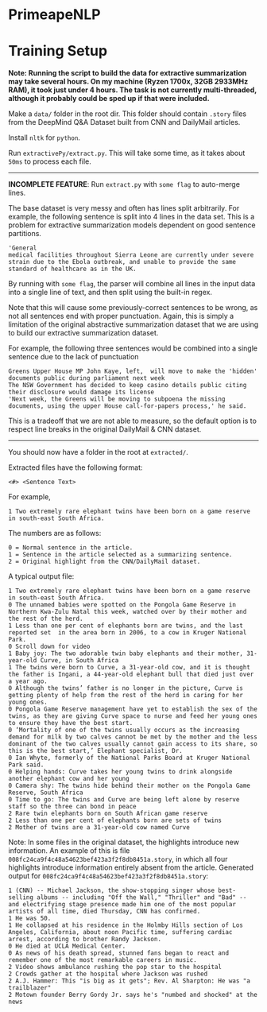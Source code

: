 # PrimeapeNLP

# Training Setup

**Note: Running the script to build the data for extractive summarization may take several hours. On my machine (Ryzen 1700x, 32GB 2933MHz RAM), it took just under  4 hours. The task is not currently multi-threaded, although it probably could be sped up if that were included.**

Make a `data/` folder in the root dir. This folder should contain `.story` files from the DeepMind Q&A Dataset built from CNN and DailyMail articles.

Install `nltk` for `python`.

Run `extractivePy/extract.py`. This will take some time, as it takes about `50ms` to process each file.

-----

**INCOMPLETE FEATURE**: Run `extract.py` with `some flag` to auto-merge lines. 

The base dataset is very messy and often has lines split arbitrarily. For example, the following sentence is split into 4 lines in the data set. This is a problem for extractive summarization models dependent on good sentence partitions.

```
'General
medical facilities throughout Sierra Leone are currently under severe
strain due to the Ebola outbreak, and unable to provide the same
standard of healthcare as in the UK.
```

By running with `some flag`, the parser will combine all lines in the input data into a single line of text, and then split using the built-in regex.

Note that this will cause some previously-correct sentences to be wrong, as not all sentences end with proper punctuation. Again, this is simply a limitation of the original abstractive summarization dataset that we are using to build our extractive summarization dataset.

For example, the following three sentences would be combined into a single sentence due to the lack of punctuation

```
Greens Upper House MP John Kaye, left,  will move to make the 'hidden' documents public during parliament next week
The NSW Government has decided to keep casino details public citing their disclosure would damage its license 
'Next week, the Greens will be moving to subpoena the missing documents, using the upper House call-for-papers process,' he said.
```

This is a tradeoff that we are not able to measure, so the default option is to respect line breaks in the original DailyMail & CNN dataset.

-----

You should now have a folder in the root at `extracted/`.

Extracted files have the following format:

`<#> <Sentence Text>`

For example,

`1 Two extremely rare elephant twins have been born on a game reserve in south-east South Africa.`

The numbers are as follows:

```
0 = Normal sentence in the article.
1 = Sentence in the article selected as a summarizing sentence.
2 = Original highlight from the CNN/DailyMail dataset.
```

A typical output file:

```
1 Two extremely rare elephant twins have been born on a game reserve in south-east South Africa.
0 The unnamed babies were spotted on the Pongola Game Reserve in Northern Kwa-Zulu Natal this week, watched over by their mother and the rest of the herd.
1 Less than one per cent of elephants born are twins, and the last reported set  in the area born in 2006, to a cow in Kruger National Park.
0 Scroll down for video
1 Baby joy: The two adorable twin baby elephants and their mother, 31-year-old Curve, in South Africa
1 The twins were born to Curve, a 31-year-old cow, and it is thought the father is Ingani, a 44-year-old elephant bull that died just over a year ago.
0 Although the twins’ father is no longer in the picture, Curve is getting plenty of help from the rest of the herd in caring for her young ones.
0 Pongola Game Reserve management have yet to establish the sex of the twins, as they are giving Curve space to nurse and feed her young ones to ensure they have the best start.
0 ‘Mortality of one of the twins usually occurs as the increasing demand for milk by two calves cannot be met by the mother and the less dominant of the two calves usually cannot gain access to its share, so this is the best start,’ Elephant specialist, Dr.
0 Ian Whyte, formerly of the National Parks Board at Kruger National Park said.
0 Helping hands: Curve takes her young twins to drink alongside another elephant cow and her young
0 Camera shy: The twins hide behind their mother on the Pongola Game Reserve, South Africa
0 Time to go: The twins and Curve are being left alone by reserve staff so the three can bond in peace
2 Rare twin elephants born on South African game reserve
2 Less than one per cent of elephants born are sets of twins
2 Mother of twins are a 31-year-old cow named Curve
```

Note: In some files in the original dataset, the highlights introduce new information. An example of this is file `008fc24ca9f4c48a54623bef423a3f2f8db8451a.story`, in which all four highlights introduce information entirely absent from the article. Generated output for `008fc24ca9f4c48a54623bef423a3f2f8db8451a.story`:

```
1 (CNN) -- Michael Jackson, the show-stopping singer whose best-selling albums -- including "Off the Wall," "Thriller" and "Bad" -- and electrifying stage presence made him one of the most popular artists of all time, died Thursday, CNN has confirmed.
1 He was 50.
1 He collapsed at his residence in the Holmby Hills section of Los Angeles, California, about noon Pacific time, suffering cardiac arrest, according to brother Randy Jackson.
0 He died at UCLA Medical Center.
0 As news of his death spread, stunned fans began to react and remember one of the most remarkable careers in music.
2 Video shows ambulance rushing the pop star to the hospital
2 Crowds gather at the hospital where Jackson was rushed
2 A.J. Hammer: This "is big as it gets"; Rev. Al Sharpton: He was "a trailblazer"
2 Motown founder Berry Gordy Jr. says he's "numbed and shocked" at the news
```

